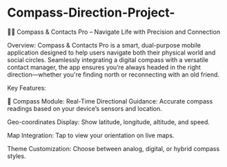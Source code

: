 # Compass-Direction-Project-

🧭📒 Compass & Contacts Pro – Navigate Life with Precision and Connection

Overview: Compass & Contacts Pro is a smart, dual-purpose mobile application designed to help users navigate both their physical world and social circles. Seamlessly integrating a digital compass with a versatile contact manager, the app ensures you’re always headed in the right direction—whether you're finding north or reconnecting with an old friend.

Key Features:

🧭 Compass Module:
Real-Time Directional Guidance: Accurate compass readings based on your device’s sensors and location.

Geo-coordinates Display: Show latitude, longitude, altitude, and speed.

Map Integration: Tap to view your orientation on live maps.

Theme Customization: Choose between analog, digital, or hybrid compass styles.
